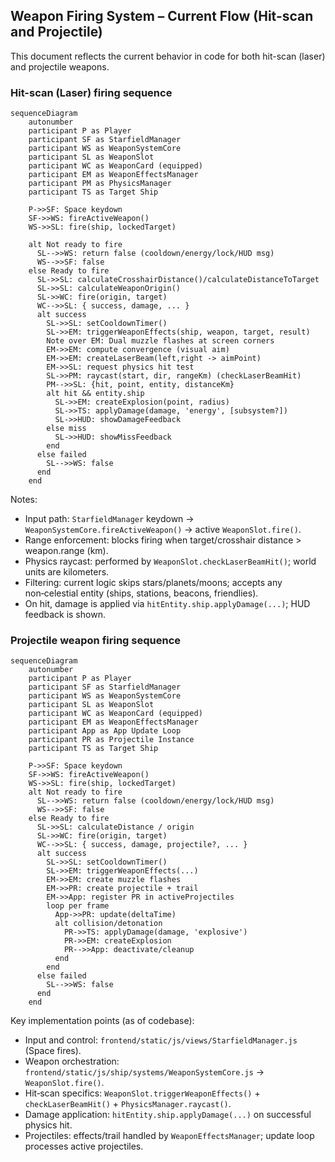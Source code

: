 ## Weapon Firing System – Current Flow (Hit-scan and Projectile)

This document reflects the current behavior in code for both hit-scan (laser) and projectile weapons.

### Hit-scan (Laser) firing sequence

```mermaid
sequenceDiagram
    autonumber
    participant P as Player
    participant SF as StarfieldManager
    participant WS as WeaponSystemCore
    participant SL as WeaponSlot
    participant WC as WeaponCard (equipped)
    participant EM as WeaponEffectsManager
    participant PM as PhysicsManager
    participant TS as Target Ship

    P->>SF: Space keydown
    SF->>WS: fireActiveWeapon()
    WS->>SL: fire(ship, lockedTarget)

    alt Not ready to fire
      SL-->>WS: return false (cooldown/energy/lock/HUD msg)
      WS-->>SF: false
    else Ready to fire
      SL->>SL: calculateCrosshairDistance()/calculateDistanceToTarget
      SL->>SL: calculateWeaponOrigin()
      SL->>WC: fire(origin, target)
      WC-->>SL: { success, damage, ... }
      alt success
        SL->>SL: setCooldownTimer()
        SL->>EM: triggerWeaponEffects(ship, weapon, target, result)
        Note over EM: Dual muzzle flashes at screen corners
        EM->>EM: compute convergence (visual aim)
        EM->>EM: createLaserBeam(left,right -> aimPoint)
        EM->>SL: request physics hit test
        SL->>PM: raycast(start, dir, rangeKm) (checkLaserBeamHit)
        PM-->>SL: {hit, point, entity, distanceKm}
        alt hit && entity.ship
          SL->>EM: createExplosion(point, radius)
          SL->>TS: applyDamage(damage, 'energy', [subsystem?])
          SL->>HUD: showDamageFeedback
        else miss
          SL->>HUD: showMissFeedback
        end
      else failed
        SL-->>WS: false
      end
    end
```

Notes:
- Input path: `StarfieldManager` keydown → `WeaponSystemCore.fireActiveWeapon()` → active `WeaponSlot.fire()`.
- Range enforcement: blocks firing when target/crosshair distance > weapon.range (km).
- Physics raycast: performed by `WeaponSlot.checkLaserBeamHit()`; world units are kilometers.
- Filtering: current logic skips stars/planets/moons; accepts any non‑celestial entity (ships, stations, beacons, friendlies).
- On hit, damage is applied via `hitEntity.ship.applyDamage(...)`; HUD feedback is shown.

### Projectile weapon firing sequence

```mermaid
sequenceDiagram
    autonumber
    participant P as Player
    participant SF as StarfieldManager
    participant WS as WeaponSystemCore
    participant SL as WeaponSlot
    participant WC as WeaponCard (equipped)
    participant EM as WeaponEffectsManager
    participant App as App Update Loop
    participant PR as Projectile Instance
    participant TS as Target Ship

    P->>SF: Space keydown
    SF->>WS: fireActiveWeapon()
    WS->>SL: fire(ship, lockedTarget)
    alt Not ready to fire
      SL-->>WS: return false (cooldown/energy/lock/HUD msg)
      WS-->>SF: false
    else Ready to fire
      SL->>SL: calculateDistance / origin
      SL->>WC: fire(origin, target)
      WC-->>SL: { success, damage, projectile?, ... }
      alt success
        SL->>SL: setCooldownTimer()
        SL->>EM: triggerWeaponEffects(...)
        EM->>EM: create muzzle flashes
        EM->>PR: create projectile + trail
        EM->>App: register PR in activeProjectiles
        loop per frame
          App->>PR: update(deltaTime)
          alt collision/detonation
            PR->>TS: applyDamage(damage, 'explosive')
            PR->>EM: createExplosion
            PR-->>App: deactivate/cleanup
          end
        end
      else failed
        SL-->>WS: false
      end
    end
```

Key implementation points (as of codebase):
- Input and control: `frontend/static/js/views/StarfieldManager.js` (Space fires).
- Weapon orchestration: `frontend/static/js/ship/systems/WeaponSystemCore.js` → `WeaponSlot.fire()`.
- Hit‑scan specifics: `WeaponSlot.triggerWeaponEffects()` + `checkLaserBeamHit()` + `PhysicsManager.raycast()`.
- Damage application: `hitEntity.ship.applyDamage(...)` on successful physics hit.
- Projectiles: effects/trail handled by `WeaponEffectsManager`; update loop processes active projectiles.


